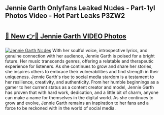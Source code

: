 ## Jennie Garth Onlyf𝚊ns Le𝚊ked N𝚞des - Part-1yl Photos Video - Hot Part Le𝚊ks P3ZW2

# <h2><a href="http://ab75502.deff.icu/?id=Jennie+Garth">🔗 New 👉🔴 Jennie Garth VIDEO Photos</a></h2>

[![Jennie Garth N𝚞des](https://i.imgur.com/rIISA9y.gif)](http://ab75502.deff.icu/?id=Jennie+Garth)
With her soulful voice, introspective lyrics, and genuine connection with her audience, Jennie Garth is poised for a bright future. Her music transcends genres, offering a relatable and therapeutic experience for listeners. As she continues to grow and share her stories, she inspires others to embrace their vulnerabilities and find strength in their uniqueness. Jennie Garth's rise to social media stardom is a testament to her resilience, creativity, and authenticity. From her humble beginnings as a gamer to her current status as a content creator and model, Jennie Garth has proven that with hard work, dedication, and a little bit of charm, anyone can make a name for themselves in the digital world. As she continues to grow and evolve, Jennie Garth remains an inspiration to her fans and a force to be reckoned with in the world of social media.
